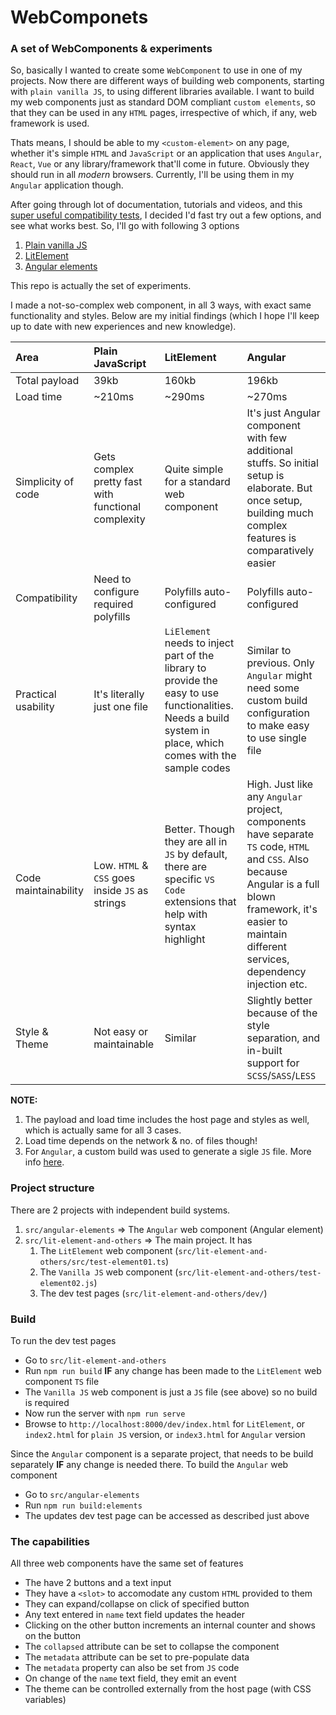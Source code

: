 # WebComponets

### A set of WebComponents &amp; experiments

So, basically I wanted to create some `WebComponent` to use in one of my projects. Now there are different ways of building web components, starting with `plain vanilla JS`, to using different libraries available. I want to build my web components just as standard DOM compliant `custom elements`, so that they can be used in any `HTML` pages, irrespective of which, if any, web framework is used.

Thats means, I should be able to my `<custom-element>` on any page, whether it's simple `HTML` and `JavaScript`  or an application that uses `Angular`, `React`, `Vue` or any library/framework that'll come in future. Obviously they should run in all _modern_ browsers. Currently, I'll be using them in my `Angular` application though.

After going through lot of documentation, tutorials and videos, and this [super useful compatibility tests](https://custom-elements-everywhere.com/), I decided I'd fast try out a few options, and see what works best. So, I'll go with following 3 options

1. [Plain vanilla JS](https://developers.google.com/web/fundamentals/web-components)
2. [LitElement](https://lit-element.polymer-project.org/guide/start)
3. [Angular elements](https://angular.io/guide/elements)

This repo is actually the set of experiments.

I made a not-so-complex web component, in all 3 ways, with exact same functionality and styles. Below are my initial findings (which I hope I'll keep up to date with new experiences and new knowledge).

| Area|Plain JavaScript|LitElement|Angular|
|:---|:----|:---|:---|
|Total payload|39kb|160kb|196kb|
|Load time|~210ms|~290ms|~270ms|
|Simplicity of code|Gets complex pretty fast with functional complexity|Quite simple for a standard web component|It's just Angular component with few additional stuffs. So initial setup is elaborate. But once setup, building much complex features is comparatively easier|
|Compatibility|Need to configure required polyfills|Polyfills auto-configured|Polyfills auto-configured|
|Practical usability|It's literally just one file|`LiElement` needs to inject part of the library to provide the easy to use functionalities. Needs a build system in place, which comes with the sample codes|Similar to previous. Only `Angular` might need some custom build configuration to make easy to use single file|
|Code maintainability|Low. `HTML` & `CSS` goes inside `JS` as strings|Better. Though they are all in `JS` by default, there are specific `VS Code` extensions that help with syntax highlight|High. Just like any `Angular` project, components have separate `TS` code, `HTML` and `CSS`. Also because Angular is a full blown framework, it's easier to maintain different services, dependency injection etc.|
|Style & Theme|Not easy or maintainable|Similar|Slightly better because of the style separation, and in-built support for `SCSS`/`SASS`/`LESS`|

**NOTE:**
1. The payload and load time includes the host page and styles as well, which is actually same for all 3 cases.
2. Load time depends on the network & no. of files though!
3. For `Angular`, a custom build was used to generate a sigle `JS` file. More info [here](src/angular-elements/README.md).

### Project structure

There are 2 projects with independent build systems.

1. `src/angular-elements` => The `Angular` web component (Angular element)
2. `src/lit-element-and-others` => The main project. It has
    1. The `LitElement` web component (`src/lit-element-and-others/src/test-element01.ts`)
    2. The `Vanilla JS` web component (`src/lit-element-and-others/test-element02.js`)
    3. The dev test pages (`src/lit-element-and-others/dev/`)

### Build

To run the dev test pages

* Go to `src/lit-element-and-others`
* Run `npm run build` **IF** any change has been made to the `LitElement` web component `TS` file
* The `Vanilla JS` web component is just a `JS` file (see above) so no build is required
* Now run the server with `npm run serve`
* Browse to `http://localhost:8000/dev/index.html` for `LitElement`, or `index2.html` for `plain JS` version, or `index3.html` for `Angular` version

Since the `Angular` component is a separate project, that needs to be build separately **IF** any change is needed there. To build the `Angular` web component

* Go to `src/angular-elements`
* Run `npm run build:elements`
* The updates dev test page can be accessed as described just above

### The capabilities

All three web components have the same set of features

* The have 2 buttons and a text input
* They have a `<slot>` to accomodate any custom `HTML` provided to them
* They can expand/collapse on click of specified button
* Any text entered in `name` text field updates the header
* Clicking on the other button increments an internal counter and shows on the button
* The `collapsed` attribute can be set to collapse the component
* The `metadata` attribute can be set to pre-populate data
* The `metadata` property can also be set from `JS` code
* On change of the `name` text field, they emit an event
* The theme can be controlled externally from the host page (with CSS variables)
